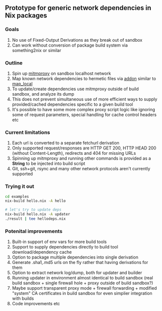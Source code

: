 ## Prototype for generic network dependencies in Nix packages

### Goals
1. No use of Fixed-Output Derivations as they break out of sandbox
2. Can work without conversion of package build system via something2nix or similar

### Outline
1. Spin up [mitmproxy](https://github.com/mitmproxy/mitmproxy/) on sandbox localhost network
2. Map known network dependencies to hermetic files via [addon](https://github.com/divanorama/mitmproxy_addons/blob/main/maplocal2.py) similar to [map\_local](https://docs.mitmproxy.org/stable/overview-features/#map-local)
3. To update/create dependencies use mitmproxy outside of build sandbox, and analyze its dump
4. This does not prevent simultaneous use of more efficient ways to supply provided/cached dependencies specific to a given build tool
5. It's possible to have some more complex proxy script logic like ignoring some of request parameters, special handling for cache control headers etc

### Current limitations
1. Each url is converted to a separate fetchurl derivation
2. Only supported request/responses are HTTP GET 200, HTTP HEAD 200 (without Content-Length), redirects and 404 for missing URLs
3. Spinning up mitmproxy and running other commands is provided as a **String** to be injected into build script
4. Git, ssh+git, rsync and many other network protocols aren't currently supported

### Trying it out
```sh
cd examples
nix-build hello.nix -A hello

# let's try to update deps
nix-build hello.nix -A updater
./result | tee hellodeps.nix
```

### Potenital improvements
1. Built-in support of env vars for more build tools
2. Support to supply dependencies directly to build tool download/dependency cache
3. Option to package multiple dependencies into single derivation
4. Generate .sha1,.md5 urls on the fly rather that having derivations for them
5. Option to extract network log/dump, both for updater and builder
6. Running updater in environment almost identical to build sandbox (real build sandbox + single firewall hole + proxy outside of build sandbox?)
7. Maybe support transparent proxy mode + firewall forwarding + modified "system" CA certificates in build sandbox for even simplier integration with builds
8. Code improvements etc
